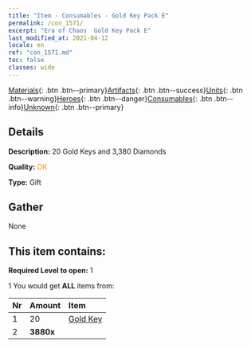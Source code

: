```yaml
---
title: "Item - Consumables - Gold Key Pack E"
permalink: /con_1571/
excerpt: "Era of Chaos  Gold Key Pack E"
last_modified_at: 2021-04-12
locale: en
ref: "con_1571.md"
toc: false
classes: wide
---
```

 [Materials](/){: .btn .btn--primary}[Artifacts](/Artifacts/){: .btn .btn--success}[Units](/Units/){: .btn .btn--warning}[Heroes](/Heroes/){: .btn .btn--danger}[Consumables](/Consumables/){: .btn .btn--info}[Unknown](/Unknown/){: .btn .btn--primary}

## Details
 **Description:** 20 Gold Keys and 3,380 Diamonds

 **Quality:** <span style="color: #FF8C00">OK</span>

 **Type:** Gift

## Gather

  None

## This item contains:

 **Required Level to open:** 1

 1 You would get **ALL** items  from:

  | Nr | Amount |     Item    |
  |:---|:-------|:------------|
  | 1 | 20 | [Gold Key](/Items/con_783/) | 
  | 2 |  **3880x** | <i class="fas fa-gem"/> |  | 
